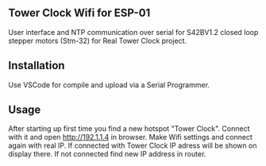 
## Tower Clock Wifi for ESP-01

User interface and NTP communication over serial for S42BV1.2 closed loop stepper motors (Stm-32) for Real Tower Clock project.

## Installation

Use VSCode for compile and upload via a Serial Programmer.

## Usage

After starting up first time you find a new hotspot "Tower Clock". Connect with it and open http://192.1.1.4 in browser. 
Make Wifi settings and connect again with real IP. If connected with Tower Clock IP adress will be shown on display there.
If not connected find new IP address in router.



